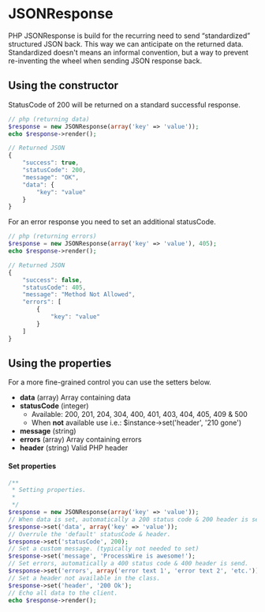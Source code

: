 # JSONResponse

PHP JSONResponse is build for the recurring need to send “standardized” structured JSON back. This way we can anticipate on the returned data. Standardized doesn't means an informal convention, but a way to prevent re-inventing the wheel when sending JSON response back.


## Using the constructor

StatusCode of 200 will be returned on a standard successful response.

```php
// php (returning data)
$response = new JSONResponse(array('key' => 'value'));
echo $response->render();

```

```javascript
// Returned JSON
{
    "success": true,
    "statusCode": 200,
    "message": "OK",
    "data": {
        "key": "value"
    }
}
```

For an error response you need to set an additional statusCode.

```php
// php (returning errors)
$response = new JSONResponse(array('key' => 'value'), 405);
echo $response->render();
```
```javascript
// Returned JSON
{
    "success": false,
    "statusCode": 405,
    "message": "Method Not Allowed",
    "errors": [
        {
            "key": "value"
        }
    ]
}
```

## Using the properties

For a more fine-grained control you can use the setters below. 

- **data** (array) Array containing data
- **statusCode** (integer) 
	- Available: 200, 201, 204, 304, 400, 401, 403, 404, 405, 409 & 500
	- When **not** available use i.e.: $instance->set('header', '210 gone')
- **message** (string)
- **errors** (array) Array containing errors
- **header** (string) Valid PHP header

#### Set properties

```php
/**
 * Setting properties.
 *
 */
$response = new JSONResponse(array('key' => 'value'));
// When data is set, automatically a 200 status code & 200 header is send.
$response->set('data', array('key' => 'value'));
// Overrule the 'default' statusCode & header.
$response->set('statusCode', 200);
// Set a custom message. (typically not needed to set) 
$response->set('message', 'ProcessWire is awesome!');
// Set errors, automatically a 400 status code & 400 header is send.
$response->set('errors', array('error text 1', 'error text 2', 'etc.'));
// Set a header not available in the class.
$response->set('header', '200 Ok');
// Echo all data to the client.
echo $response->render();
```
